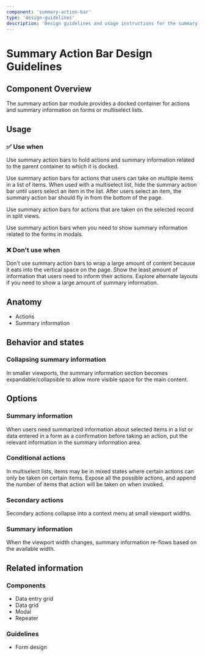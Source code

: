 ```yaml
---
component: 'summary-action-bar'
type: 'design-guidelines'
description: 'Design guidelines and usage instructions for the summary-action-bar component extracted from SKY UX documentation.'
---
```


# Summary Action Bar Design Guidelines

## Component Overview
The summary action bar module provides a docked container for actions and summary information on forms or multiselect lists.

## Usage

### ✅ Use when

Use summary action bars to hold actions and summary information related to the parent container to which it is docked.

Use summary action bars for actions that users can take on multiple items in a list of items. When used with a multiselect list, hide the summary action bar until users select an item in the list. After users select an item, the summary action bar should fly in from the bottom of the page.

Use summary action bars for actions that are taken on the selected record in split views.

Use summary action bars when you need to show summary information related to the forms in modals.

### ❌ Don't use when

Don't use summary action bars to wrap a large amount of content because it eats into the vertical space on the page. Show the least amount of information that users need to inform their actions. Explore alternate layouts if you need to show a large amount of summary information.

## Anatomy

- Actions
- Summary information

## Behavior and states

### Collapsing summary information

In smaller viewports, the summary information section becomes expandable/collapsible to allow more visible space for the main content.

## Options

### Summary information

When users need summarized information about selected items in a list or data entered in a form as a confirmation before taking an action, put the relevant information in the summary information area.

### Conditional actions

In multiselect lists, items may be in mixed states where certain actions can only be taken on certain items. Expose all the possible actions, and append the number of items that action will be taken on when invoked.

### Secondary actions

Secondary actions collapse into a context menu at small viewport widths.

### Summary information

When the viewport width changes, summary information re-flows based on the available width.

## Related information

### Components

- Data entry grid
- Data grid
- Modal
- Repeater

### Guidelines

- Form design